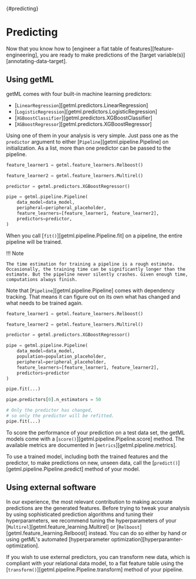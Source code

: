 [](){#predicting}
# Predicting

Now that you know how to [engineer a flat table of features][feature-engineering], you are ready to make predictions of the [target variable(s)][annotating-data-target].

## Using getML

getML comes with four built-in machine learning predictors:

- [`LinearRegression`][getml.predictors.LinearRegression]
- [`LogisticRegression`][getml.predictors.LogisticRegression]
- [`XGBoostClassifier`][getml.predictors.XGBoostClassifier]
- [`XGBoostRegressor`][getml.predictors.XGBoostRegressor]


Using one of them in your analysis is very simple. Just pass one as the `predictor` argument to either [`Pipeline`][getml.pipeline.Pipeline]
on initialization. As a list, more than one predictor can be passed to the pipeline.

```python
feature_learner1 = getml.feature_learners.Relboost()

feature_learner2 = getml.feature_learners.Multirel()

predictor = getml.predictors.XGBoostRegressor()

pipe = getml.pipeline.Pipeline(
    data_model=data_model,
    peripheral=peripheral_placeholder,
    feature_learners=[feature_learner1, feature_learner2],
    predictors=predictor,
)
```

When you call [`fit()`][getml.pipeline.Pipeline.fit] on a pipeline, the entire pipeline will be trained.

!!! Note
    
    The time estimation for training a pipeline is a rough estimate. Occasionally, the training time can be significantly longer than the estimate. But the pipeline never silently crashes. Given enough time, computations always finish.

Note that [`Pipeline`][getml.pipeline.Pipeline] comes with dependency tracking. That means it can figure out on its own what has changed and what needs to be trained again.

```python
feature_learner1 = getml.feature_learners.Relboost()

feature_learner2 = getml.feature_learners.Multirel()

predictor = getml.predictors.XGBoostRegressor()

pipe = getml.pipeline.Pipeline(
    data_model=data_model,
    population=population_placeholder,
    peripheral=peripheral_placeholder,
    feature_learners=[feature_learner1, feature_learner2],
    predictors=predictor 
)

pipe.fit(...)

pipe.predictors[0].n_estimators = 50

# Only the predictor has changed,
# so only the predictor will be refitted.
pipe.fit(...)
```

To score the performance of your prediction on a test data set, the getML models come with a [`score()`][getml.pipeline.Pipeline.score] method. The available metrics are documented in [`metrics`][getml.pipeline.metrics].

To use a trained model, including both the trained features and the predictor, to make predictions on new, unseen data, call the [`predict()`][getml.pipeline.Pipeline.predict] method of your model.

## Using external software

In our experience, the most relevant contribution to making accurate predictions are the generated features. Before trying to tweak your analysis by using sophisticated prediction algorithms and tuning their hyperparameters, we recommend tuning the hyperparameters of your [`Multirel`][getml.feature_learning.Multirel] or [`Relboost`][getml.feature_learning.Relboost] instead. You can do so either by hand or using getML's automated [hyperparameter optimization][hyperparamter-optimization].

If you wish to use external predictors, you can transform new data, which is compliant with your relational data model, to a flat feature table using the [`transform()`][getml.pipeline.Pipeline.transform] method of your pipeline.
